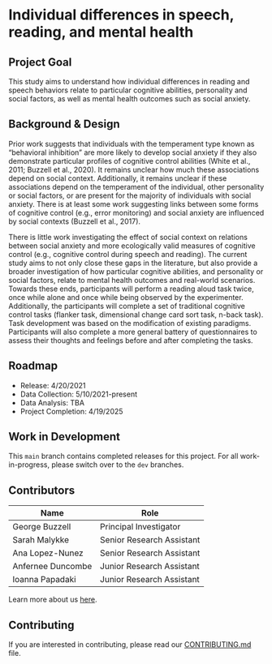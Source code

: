 # Individual differences in speech, reading, and mental health


## Project Goal
This study aims to understand how individual differences in reading and speech behaviors relate to particular cognitive abilities, personality and social factors, as well as mental health outcomes such as social anxiety.


## Background & Design
Prior work suggests that individuals with the temperament type known as “behavioral inhibition” are more likely to develop social anxiety if they also demonstrate particular profiles of cognitive control abilities (White et al., 2011; Buzzell et al., 2020). It remains unclear how much these associations depend on social context. Additionally, it remains unclear if these associations depend on the temperament of the individual, other personality or social factors, or are present for the majority of individuals with social anxiety. There is at least some work suggesting links between some forms of cognitive control (e.g., error monitoring) and social anxiety are influenced by social contexts (Buzzell et al., 2017).

There is little work investigating the effect of social context on relations between social anxiety and more ecologically valid measures of cognitive control (e.g., cognitive control during speech and reading). The current study aims to not only close these gaps in the literature, but also provide a broader investigation of how particular cognitive abilities, and personality or social factors, relate to mental health outcomes and real-world scenarios. Towards these ends, participants will perform a reading aloud task twice, once while alone and once while being observed by the experimenter. Additionally, the participants will complete a set of traditional cognitive control tasks (flanker task, dimensional change card sort task, n-back task). Task development was based on the modification of existing paradigms. Participants will also complete a more general battery of questionnaires to assess their thoughts and feelings before and after completing the tasks. 


## Roadmap
- Release: 4/20/2021
- Data Collection: 5/10/2021-present
- Data Analysis: TBA
- Project Completion: 4/19/2025


## Work in Development
This `main` branch contains completed releases for this project. For all work-in-progress, please switch over to the `dev` branches.


## Contributors
| Name | Role |
| ---  | ---  |
| George Buzzell | Principal Investigator |
| Sarah Malykke | Senior Research Assistant |
| Ana Lopez-Nunez | Senior Research Assistant |
| Anfernee Duncombe | Junior Research Assistant |
| Ioanna Papadaki | Junior Research Assistant |

Learn more about us [here](www.ndclab.com/people).


## Contributing
If you are interested in contributing, please read our [CONTRIBUTING.md](CONTRIBUTING.md) file.

